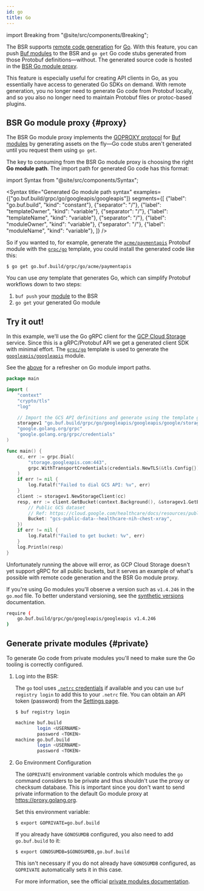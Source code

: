 ```yaml
---
id: go
title: Go
---
```

import Breaking from "@site/src/components/Breaking";

<Breaking 
  feature="Remote code generation for Go"
  article="an"
  version="alpha"
/>

The BSR supports [remote code generation](../overview.md) for [Go]. With this feature, you can
push [Buf modules][modules] to the BSR and `go get` Go code stubs generated from those Protobuf
definitions—without. The generated source code is hosted in the [BSR Go module proxy](#proxy).

This feature is especially useful for creating API clients in Go, as you essentially have access to
generated Go SDKs on demand. With remote generation, you no longer need to generate Go code from
Protobuf locally, and so you also no longer need to maintain Protobuf files or protoc-based plugins.

## BSR Go module proxy {#proxy}

The BSR Go module proxy implements the [GOPROXY protocol][goproxy] for [Buf modules][modules] by
generating assets on the fly—Go code stubs aren't generated until you request them using `go get`.

The key to consuming from the BSR Go module proxy is choosing the right **Go module path**. The
import path for generated Go code has this format:

import Syntax from "@site/src/components/Syntax";

<Syntax
	title="Generated Go module path syntax"
	examples={["go.buf.build/grpc/go/googleapis/googleapis"]}
	segments={[
	{"label": "go.buf.build", "kind": "constant"},
	{"separator": "/"},
	{"label": "templateOwner", "kind": "variable"},
	{"separator": "/"},
	{"label": "templateName", "kind": "variable"},
	{"separator": "/"},
	{"label": "moduleOwner", "kind": "variable"},
	{"separator": "/"},
	{"label": "moduleName", "kind": "variable"},
]} />

So if you wanted to, for example, generate the [`acme/paymentapis`][api] Protobuf module with the
[`grpc/go`][grpc-go] template, you could install the generated code like this:

```terminal
$ go get go.buf.build/grpc/go/acme/paymentapis
```

You can use _any_ template that generates Go, which can simplify Protobuf workflows down to two
steps:

1. `buf push` your [module][modules] to the BSR
1. `go get` your generated Go module

## Try it out!

In this example, we'll use the Go gRPC client for the [GCP Cloud Storage][storage] service. Since
this is a gRPC/Protobuf API we get a generated client SDK with minimal effort. The
[`grpc/go`][grpc-go] template is used to generate the [`googleapis/googleapis`][googleapis] module.

See the [above](#proxy) for a refresher on Go module import paths.

```go {9}
package main

import (
	"context"
	"crypto/tls"
	"log"

	// Import the GCS API definitions and generate using the template grpc/go.
	storagev1 "go.buf.build/grpc/go/googleapis/googleapis/google/storage/v1"
	"google.golang.org/grpc"
	"google.golang.org/grpc/credentials"
)

func main() {
	cc, err := grpc.Dial(
		"storage.googleapis.com:443",
		grpc.WithTransportCredentials(credentials.NewTLS(&tls.Config{})),
	)
	if err != nil {
		log.Fatalf("Failed to dial GCS API: %v", err)
	}
	client := storagev1.NewStorageClient(cc)
	resp, err := client.GetBucket(context.Background(), &storagev1.GetBucketRequest{
		// Public GCS dataset
		// Ref: https://cloud.google.com/healthcare/docs/resources/public-datasets/nih-chest
		Bucket: "gcs-public-data--healthcare-nih-chest-xray",
	})
	if err != nil {
		log.Fatalf("Failed to get bucket: %v", err)
	}
	log.Println(resp)
}
```

Unfortunately running the above will error, as GCP Cloud Storage doesn't yet support gRPC for all
public buckets, but it serves an example of what's possible with remote code generation and the BSR
Go module proxy.

If you're using Go modules you'll observe a version such as `v1.4.246` in the `go.mod` file. To
better understand versioning, see the [synthetic versions](overview.md#synthetic-versions)
documentation.

```sh title="go.mod"
require (
	go.buf.build/grpc/go/googleapis/googleapis v1.4.246
)
```

## Generate private modules {#private}

To generate Go code from private modules you'll need to make sure the Go tooling is correctly configured.

1. Log into the BSR:

	The `go` tool uses [`.netrc` credentials][netrc] if available and you can use `buf registry login` to add this to your `.netrc` file.
	You can obtain an API token (password) from the [Settings page][settings].

	```terminal
	$ buf registry login
	```

	```sh title="~/.netrc"
	machine buf.build
			login <USERNAME>
			password <TOKEN>
	machine go.buf.build
			login <USERNAME>
			password <TOKEN>
	```

2. Go Environment Configuration

	The `GOPRIVATE` environment variable controls which modules the `go` command considers to be
	private and thus shouldn't use the proxy or checksum database. This is important since you don't
	want to send private information to the default Go module proxy at https://proxy.golang.org.

	Set this environment variable:

	```terminal
	$ export GOPRIVATE=go.buf.build
	```

	If you already have `GONOSUMDB` configured, you also need to add `go.buf.build` to it:

	```terminal
	$ export GONOSUMDB=$GONOSUMDB,go.buf.build
	```

   This isn't necessary if you do not already have `GONOSUMDB` configured, as `GOPRIVATE`
	 automatically sets it in this case.

   For more information, see the official [private modules documentation][private].

[api]: https://buf.build/acme/paymentapis
[go]: https://golang.org
[googleapis]: https://buf.build/googleapis/googleapis
[goproxy]: https://golang.org/ref/mod#goproxy-protocol
[grpc-go]: https://buf.build/grpc/templates/go
[modules]: ../overview.md#modules
[netrc]: https://golang.org/ref/mod#private-module-proxy-auth
[private]: https://golang.org/ref/mod#private-modules
[settings]: https://buf.build/settings/user
[storage]: https://cloud.google.com/storage
